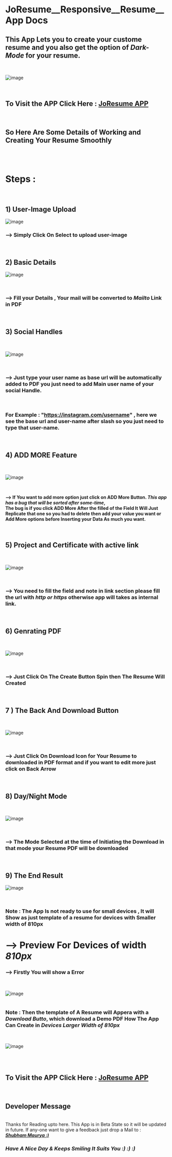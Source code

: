 # JoResume__Responsive__Resume__App Docs


 
 ## This App Lets you to create your custome resume and you also get the option of <i><b>Dark-Mode</i></b> for your resume.<br>
 
 <br>
 
 ![image](https://user-images.githubusercontent.com/65014926/188300526-3df6adfe-ece0-4846-ba6d-0ba15e72387b.png)
 
 
<br>

## To Visit the APP Click Here : <a href = "https://shubham996633.github.io/JoResume__Responsive__Resume__App/">JoResume APP</a> 

<br>

## So Here Are Some Details of Working and Creating Your Resume Smoothly 

<br><br>

# Steps : 

<br>

## 1) User-Image Upload

![image](https://user-images.githubusercontent.com/65014926/188303483-e2737b99-b7ad-4fe3-9a1a-7006b695c88a.png)

### --> Simply Click On Select to upload user-image

<br>

## 2) Basic Details

![image](https://user-images.githubusercontent.com/65014926/188303490-2730ec93-1266-4da3-891b-3ced59f04d3a.png)

<br>

### --> Fill your Details , Your mail will be converted to <i>Mailto</i> Link in PDF

<br>

## 3) Social Handles

<br>

![image](https://user-images.githubusercontent.com/65014926/188303553-5e81f9dc-547f-47f5-a953-57d752030b0c.png)

<br>

### --> Just type your user name as base url will be automatically added to PDF you just need to add Main user name of your social Handle.  

<br> 

   ### For Example : "https://instagram.com/username" ,  here we see the base url and user-name after slash so you just need to type that user-name.

<br>

## 4) ADD MORE Feature 

<br>

![image](https://user-images.githubusercontent.com/65014926/188303679-c8a050bd-6a89-411f-81f2-165de43213a3.png)

<br>

 <b>--> If You want to add more option just click on ADD More Button. <i><b>This app has a bug that will be sorted after some-time</b></i>, 
 <br>The bug is if you click ADD More After the filled of the Field It Will Just Replicate that one so you had to delete then add your value you want or Add More options before Inserting your Data As much you want.</b>
 
 <br>

## 5) Project and Certificate with active link

<br>


![image](https://user-images.githubusercontent.com/65014926/188303797-98394d83-4663-4502-9336-cf334a005ff9.png)

<br>

### --> You need to fill the field and note in link section please fill the url with <i>http or https</i> otherwise app will takes as internal link.

<br>

## 6) Genrating PDF

<br>

![image](https://user-images.githubusercontent.com/65014926/188303839-629326a2-c575-431f-9ca7-bda99203a885.png)

<br>

### --> Just Click On The Create Button Spin then The Resume Will Created 

<br>

## 7 ) The Back And Download Button

<br>

![image](https://user-images.githubusercontent.com/65014926/188303861-66729e5d-70e3-46a5-82c7-b28d1b31c381.png)

<br>

### --> Just Click On Download Icon for Your Resume to downloaded in PDF format and if you want to edit more just click on Back Arrow 

<br>

## 8) Day/Night Mode

<br>

![image](https://user-images.githubusercontent.com/65014926/188303861-66729e5d-70e3-46a5-82c7-b28d1b31c381.png)

<br>


### --> The Mode Selected at the time of Initiating the Download in that mode your Resume PDF will be downloaded 


<br>

## 9) The End Result

![image](https://user-images.githubusercontent.com/65014926/188302248-bc033a0d-f2d2-43f8-abb7-df8a9d9485bf.png)

<br>
 
### Note : The App Is not ready to use for small devices , It will Show as just template of a resume for devices with Smaller width of 810px
 
 
# --> Preview For Devices of width <b><i> 810px </i></b>

### --> Firstly You will show a Error 
<br>

![image](https://user-images.githubusercontent.com/65014926/188302591-158f88b4-6503-4532-bdd9-31c68e1c9220.png)
<br>
<br>

### Note : Then the template of A Resume will Appera with a <i><b>Download Butto</i></b>, which download a Demo PDF How The App Can Create in <i><b>Devices Larger Width of 810px</i></b>
<br>

![image](https://user-images.githubusercontent.com/65014926/188302685-91f741da-500c-43ba-9886-3afbb4947970.png)
<br>
<br>

<br>

## To Visit the APP Click Here : <a href = "https://shubham996633.github.io/JoResume__Responsive__Resume__App/">JoResume APP</a> 

<br>

## Developer Message 
<br>
 Thanks for Reading upto here. This App is in Beta State so it will be updated in future. If any-one want to give a feedback just drop a 
 Mail to : <a href ="mailto:shubhammaurya996633+work@gmail.com"> <br><i><b> Shubham Maurya :)</i></b> </a>
 
 ### <i><b>Have A Nice Day & Keeps Smiling It Suits You :) :) :)</i></b>

